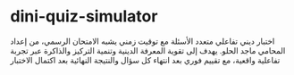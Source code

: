 # dini-quiz-simulator
اختبار ديني تفاعلي متعدد الأسئلة مع توقيت زمني يشبه الامتحان الرسمي، من إعداد المحامي ماجد الحلو. يهدف إلى تقوية المعرفة الدينية وتنمية التركيز والذاكرة عبر تجربة تفاعلية واقعية، مع تقييم فوري بعد انتهاء كل سؤال والنتيجة النهائية بعد اكتمال الاختبار
